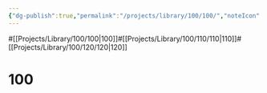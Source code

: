 ```yaml
---
{"dg-publish":true,"permalink":"/projects/library/100/100/","noteIcon":"0","created":"2024-01-31T10:10:26.861+09:00","updated":"2024-01-31T10:10:26.861+09:00"}
---
```


#[[Projects/Library/100/100\|100]]#[[Projects/Library/100/110/110\|110]]#[[Projects/Library/100/120/120\|120]]
# 100

